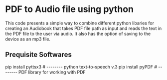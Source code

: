 # PDF to Audio file using python
This code presents a simple way to combine different python libaries for creating an Audiobook that
takes PDF file path as input and reads the text in the PDF file to the user via audio. It also has 
the option of saving to the device as an mp3 file.

## Prequisite Softwares
pip install pyttsx3  # -------- python text-to-speech v.3
pip install pyPDF    # -------- PDF library for working with PDF
